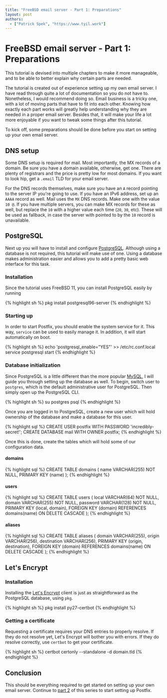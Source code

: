 ```yaml
---
title: "FreeBSD email server - Part 1: Preparations"
layout: post
authors:
  - ["Patrick Spek", "https://www.tyil.work"]
---
```


# FreeBSD email server - Part 1: Preparations
This tutorial is devised into multiple chapters to make it more manageable, and
to be able to better explain why certain parts are needed.

The tutorial is created out of experience setting up my own email server. I have
read through quite a lot of documentation so you do not have to. Nonetheless, I
would recommend doing so. Email business is a tricky one, with a lot of moving
parts that have to fit into each other. Knowing how exactly each part works will
greatly help understanding why they are needed in a proper email server.
Besides that, it will make your life a lot more enjoyable if you want to tweak
some things after this tutorial.

To kick off, some preparations should be done before you start on setting up
your own email server.

## DNS setup
Some DNS setup is required for mail. Most importantly, the MX records of a
domain. Be sure you have a domain available, otherwise, get one. There are
plenty of registrars and the price is pretty low for most domains. If you want
to look hip, get a `.email` TLD for your email server.

For the DNS records themselves, make sure you have an `A` record pointing to
the server IP you're going to use.  If you have an IPv6 address, set up an
`AAAA` record as well. Mail uses the `MX` DNS records. Make one with the value
`10 @`. If you have multiple servers, you can make MX records for these as
well, but replace the `10` with a higher value each time (`20`, `30`, etc).
These will be used as fallback, in case the server with pointed to by the `10`
record is unavailable.

## PostgreSQL
Next up you will have to install and configure [PostgreSQL][postgres]. Although
using a database is not required, this tutorial will make use of one. Using a
database makes administration easier and allows you to add a pretty basic web
interface for this task.

### Installation
Since the tutorial uses FreeBSD 11, you can install PostgreSQL easily by running

{% highlight sh %}
pkg install postgresql96-server
{% endhighlight %}

### Starting up
In order to start Postfix, you should enable the system service for it. This
way, `service` can be used to easily manage it. In addition, it will start
automatically on boot.

{% highlight sh %}
echo 'postgresql_enable="YES"' >> /etc/rc.conf.local
service postgresql start
{% endhighlight %}

### Database initialization
Since PostgreSQL is a little different than the more popular [MySQL][mysql], I
will guide you through setting up the database as well. To begin, switch user
to `postgres`, which is the default administrative user for PostgreSQL. Then
simply open up the PostgreSQL CLI.

{% highlight sh %}
su postgres
psql
{% endhighlight %}

Once you are logged in to PostgreSQL, create a new user which will hold
ownership of the database and make a database for this user.

{% highlight sql %}
CREATE USER postfix WITH PASSWORD 'incredibly-secret!';
CREATE DATABASE mail WITH OWNER postfix;
{% endhighlight %}

Once this is done, create the tables which will hold some of our configuration
data.

#### domains
{% highlight sql %}
CREATE TABLE domains (
    name VARCHAR(255) NOT NULL,
    PRIMARY KEY (name)
);
{% endhighlight %}

#### users
{% highlight sql %}
CREATE TABLE users (
    local VARCHAR(64) NOT NULL,
    domain VARCHAR(255) NOT NULL,
    password VARCHAR(128) NOT NULL,
    PRIMARY KEY (local, domain),
    FOREIGN KEY (domain) REFERENCES domains(name) ON DELETE CASCADE
);
{% endhighlight %}

#### aliases
{% highlight sql %}
CREATE TABLE aliases (
    domain VARCHAR(255),
    origin VARCHAR(256),
    destination VARCHAR(256),
    PRIMARY KEY (origin, destination),
    FOREIGN KEY (domain) REFERENCES domains(name) ON DELETE CASCADE
);
{% endhighlight %}

## Let's Encrypt
### Installation
Installing the [Let's Encrypt][letsencrypt] client is just as straightforward
as the PostgreSQL database, using `pkg`.

{% highlight sh %}
pkg install py27-certbot
{% endhighlight %}

### Getting a certificate
Requesting a certificate requires your DNS entries to properly resolve. If they
do not resolve yet, Let's Encrypt will bother you with errors. If they do
resolve correctly, use `certbot` to get your certificate.

{% highlight sh %}
certbot certonly --standalone -d domain.tld
{% endhighlight %}

## Conclusion
This should be everything required to get started on setting up your own email
server. Continue to [part 2][part-2] of this series to start setting up
Postfix.

[freebsd]: https://www.freebsd.org/
[letsencrypt]: https://letsencrypt.org/
[mysql]: https://www.mysql.com/
[part-2]: https://www.tyil.work/tutorials/freebsd-mailserver-part-2-mailing-with-postfix.html
[postgres]: https://www.postgresql.org/

